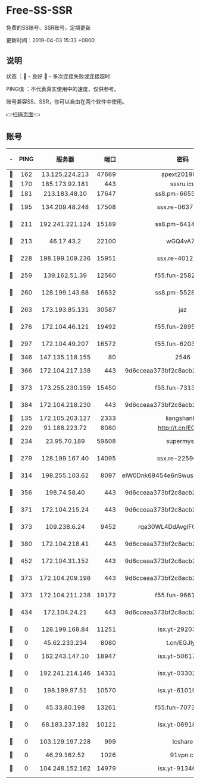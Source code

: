 # Free-SS-SSR

免费的SS账号、SSR账号，定期更新

更新时间：2019-04-03 15:33 +0800

## 说明

状态     ：🙂 - 良好 🙁 - 多次连接失败或连接超时

PING值   ：不代表真实使用中的速度，仅供参考。

账号兼容SS、SSR，你可以自由在两个软件中使用。

👉[扫码页面](https://liesauer.github.io/Free-SS-SSR/)👈

## 账号

|-|PING|服务器|端口|密码|加密方式|区域|
|:----:|:----:|:-----:|-----:|:----:|:----:|:----:|
|🙂|162|13.125.224.213|47669|apext2019001|chacha20|KR|
|🙂|170|185.173.92.181|443|sssru.icu|rc4-md5|RU|
|🙂|181|213.183.48.10|17647|ss8.pm-66557674|rc4-md5|RU|
|🙂|195|134.209.48.248|17508|ssx.re-06377061|aes-256-cfb|US|
|🙂|211|192.241.221.124|15189|ss8.pm-64148140|aes-256-cfb|US|
|🙂|213|46.17.43.2|22100|wGQ4vA7D|aes-256-gcm|RU|
|🙂|228|198.199.109.236|15951|ssx.re-40122828|aes-256-cfb|US|
|🙂|259|139.162.51.39|12560|f55.fun-25829930|aes-256-cfb|SG|
|🙂|260|128.199.143.68|16632|ss8.pm-55286223|aes-256-cfb|SG|
|🙂|263|173.193.85.131|30587|jaz|aes-256-cfb|US|
|🙂|276|172.104.46.121|19492|f55.fun-28953423|aes-256-cfb|SG|
|🙂|297|172.104.49.207|16572|f55.fun-62039376|aes-256-cfb|SG|
|🙂|346|147.135.118.155|80|2546|chacha20|US|
|🙂|366|172.104.217.138|443|9d6cceaa373bf2c8acb22e60b6a58be6|aes-256-cfb|US|
|🙂|373|173.255.230.159|15450|f55.fun-73133420|aes-256-cfb|US|
|🙂|384|172.104.218.230|443|9d6cceaa373bf2c8acb22e60b6a58be6|aes-256-cfb|US|
|🙂|135|172.105.203.127|2333|liangshanbo|chacha20|JP|
|🙂|229|91.188.223.72|8080|http://t.cn/EGJIyrl|rc4-md5|RU|
|🙂|234|23.95.70.189|59608|supermyssr|chacha20-ietf|US|
|🙂|279|128.199.167.40|14095|ssx.re-22596370|aes-256-cfb|SG|
|🙂|314|198.255.103.62|8097|eIW0Dnk69454e6nSwuspv9DmS201tQ0D|aes-256-cfb|US|
|🙂|356|198.74.58.40|443|9d6cceaa373bf2c8acb22e60b6a58be6|aes-256-cfb|US|
|🙂|371|172.104.215.24|443|9d6cceaa373bf2c8acb22e60b6a58be6|aes-256-cfb|US|
|🙂|373|109.238.6.24|9452|rqa30WL4DdAvgIFG6Fs3znzTa|aes-256-cfb|FR|
|🙂|380|172.104.218.41|443|9d6cceaa373bf2c8acb22e60b6a58be6|aes-256-cfb|US|
|🙂|452|172.104.31.152|443|9d6cceaa373bf2c8acb22e60b6a58be6|aes-256-cfb|US|
|🙁|373|172.104.209.198|443|9d6cceaa373bf2c8acb22e60b6a58be6|aes-256-cfb|US|
|🙁|373|172.104.211.238|19172|f55.fun-96617780|aes-256-cfb|US|
|🙁|434|172.104.24.21|443|9d6cceaa373bf2c8acb22e60b6a58be6|aes-256-cfb|US|
|🙁|0|128.199.168.84|11251|isx.yt-29203965|aes-256-cfb|SG|
|🙁|0|45.62.233.234|8080|t.cn/EGJIyrl|rc4-md5|CA|
|🙁|0|162.243.147.10|18947|isx.yt-50617659|aes-256-cfb|US|
|🙁|0|192.241.214.146|14331|isx.yt-03302114|aes-256-cfb|US|
|🙁|0|198.199.97.51|10570|isx.yt-61019132|aes-256-cfb|US|
|🙁|0|45.33.80.198|13261|f55.fun-70732084|aes-256-cfb|US|
|🙁|0|68.183.237.182|10121|isx.yt-06918011|aes-256-cfb|SG|
|🙁|0|103.129.197.228|999|lcshare|aes-256-cfb|US|
|🙁|0|46.29.162.52|1026|91vpn.cf|rc4-md5|RU|
|🙁|0|104.248.152.162|14979|isx.yt-91346300|aes-256-cfb|SG|
